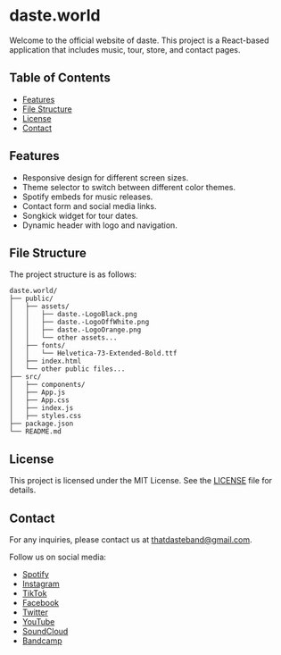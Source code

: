 # daste.world

Welcome to the official website of daste. 
This project is a React-based application that includes music, tour, store, and contact pages.

## Table of Contents

- [Features](#features)
- [File Structure](#file-structure)
- [License](#license)
- [Contact](#contact)

## Features

- Responsive design for different screen sizes.
- Theme selector to switch between different color themes.
- Spotify embeds for music releases.
- Contact form and social media links.
- Songkick widget for tour dates.
- Dynamic header with logo and navigation.

## File Structure

The project structure is as follows:

```
daste.world/
├── public/
│   ├── assets/
│   │   ├── daste.-LogoBlack.png
│   │   ├── daste.-LogoOffWhite.png
│   │   ├── daste.-LogoOrange.png
│   │   └── other assets...
│   ├── fonts/
│   │   └── Helvetica-73-Extended-Bold.ttf
│   ├── index.html
│   └── other public files...
├── src/
│   ├── components/ 
│   ├── App.js
│   ├── App.css
│   ├── index.js
│   ├── styles.css
├── package.json
└── README.md
```

## License

This project is licensed under the MIT License. See the [LICENSE](LICENSE) file for details.

## Contact

For any inquiries, please contact us at [thatdasteband@gmail.com](mailto:thatdasteband@gmail.com).

Follow us on social media:
- [Spotify](https://open.spotify.com/artist/5uXWOfu1kA8mQ9bUp5GgxT)
- [Instagram](https://instagram.com/daste.music)
- [TikTok](https://tiktok.com/@daste.music)
- [Facebook](https://www.facebook.com/daste.music)
- [Twitter](https://x.com/dasteband)
- [YouTube](https://www.youtube.com/channel/UCOvwkCtPWz9rDC4rcNf303w)
- [SoundCloud](https://soundcloud.com/daste-music)
- [Bandcamp](https://daste.bandcamp.com/)
